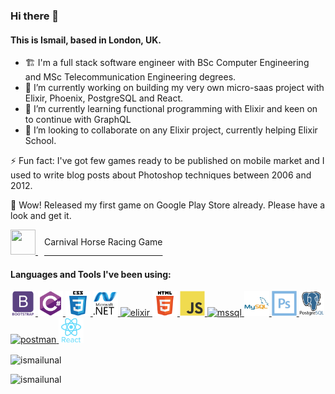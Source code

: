 ### Hi there 👋

#### This is Ismail, based in London, UK.

- 🏗 I'm a full stack software engineer with BSc Computer Engineering and MSc Telecommunication Engineering degrees.
- 🔭 I’m currently working on building my very own micro-saas project with Elixir, Phoenix, PostgreSQL and React.
- 🌱 I’m currently learning functional programming with Elixir and keen on to continue with GraphQL
- 👯 I’m looking to collaborate on any Elixir project, currently helping Elixir School.


⚡ Fun fact: I've got few games ready to be published on mobile market and I used to write blog posts about Photoshop techniques between 2006 and 2012.

🚀 Wow! Released my first game on Google Play Store already. Please have a look and get it.

<a href="https://play.google.com/store/apps/details?id=iso.carnival.game" target="_blank"><img src="https://play-lh.googleusercontent.com/AHC_JZbQoWKsx2_cVlFqYwtnZIVjWNkXyeSojfx7wiHxarftIJw8pgpUzwpJ1DNcpzBb=s180-rw" width="40" height="40"/>
  <span style="height: 40px; top: -15px; position: relative; left: 10px;">Carnival Horse Racing Game</span></a>


#### Languages and Tools I've been using:
<p align="left"> <a href="https://getbootstrap.com" target="_blank"> <img src="https://raw.githubusercontent.com/devicons/devicon/master/icons/bootstrap/bootstrap-plain-wordmark.svg" alt="bootstrap" width="40" height="40"/> </a> <a href="https://www.w3schools.com/cs/" target="_blank"> <img src="https://raw.githubusercontent.com/devicons/devicon/master/icons/csharp/csharp-original.svg" alt="csharp" width="40" height="40"/> </a> <a href="https://www.w3schools.com/css/" target="_blank"> <img src="https://raw.githubusercontent.com/devicons/devicon/master/icons/css3/css3-original-wordmark.svg" alt="css3" width="40" height="40"/> </a> <a href="https://dotnet.microsoft.com/" target="_blank"> <img src="https://raw.githubusercontent.com/devicons/devicon/master/icons/dot-net/dot-net-original-wordmark.svg" alt="dotnet" width="40" height="40"/> </a> <a href="https://elixir-lang.org" target="_blank"> <img src="https://www.vectorlogo.zone/logos/elixir-lang/elixir-lang-icon.svg" alt="elixir" width="40" height="40"/> </a> <a href="https://www.w3.org/html/" target="_blank"> <img src="https://raw.githubusercontent.com/devicons/devicon/master/icons/html5/html5-original-wordmark.svg" alt="html5" width="40" height="40"/> </a> <a href="https://developer.mozilla.org/en-US/docs/Web/JavaScript" target="_blank"> <img src="https://raw.githubusercontent.com/devicons/devicon/master/icons/javascript/javascript-original.svg" alt="javascript" width="40" height="40"/> </a> <a href="https://www.microsoft.com/en-us/sql-server" target="_blank"> <img src="https://www.svgrepo.com/show/303229/microsoft-sql-server-logo.svg" alt="mssql" width="40" height="40"/> </a> <a href="https://www.mysql.com/" target="_blank"> <img src="https://raw.githubusercontent.com/devicons/devicon/master/icons/mysql/mysql-original-wordmark.svg" alt="mysql" width="40" height="40"/> </a> <a href="https://www.photoshop.com/en" target="_blank"> <img src="https://raw.githubusercontent.com/devicons/devicon/master/icons/photoshop/photoshop-line.svg" alt="photoshop" width="40" height="40"/> </a> <a href="https://www.postgresql.org" target="_blank"> <img src="https://raw.githubusercontent.com/devicons/devicon/master/icons/postgresql/postgresql-original-wordmark.svg" alt="postgresql" width="40" height="40"/> </a> <a href="https://postman.com" target="_blank"> <img src="https://www.vectorlogo.zone/logos/getpostman/getpostman-icon.svg" alt="postman" width="40" height="40"/> </a> <a href="https://reactjs.org/" target="_blank"> <img src="https://raw.githubusercontent.com/devicons/devicon/master/icons/react/react-original-wordmark.svg" alt="react" width="40" height="40"/> </a> </p>

<p><img align="center" src="https://github-readme-stats.vercel.app/api/top-langs?username=ismailunal&locale=en&layout=compact" alt="ismailunal" /></p>

<p align="left">
  <img src="https://komarev.com/ghpvc/?username=ismailunal&color=blue&style=flat" alt="ismailunal" />
</p>


<!--
**ismailunal/ismailunal** is a ✨ _special_ ✨ repository because its `README.md` (this file) appears on your GitHub profile.

- 🔭 I’m currently working on ...
- 🌱 I’m currently learning ...
- 👯 I’m looking to collaborate on ...
- 🤔 I’m looking for help with ...
- 💬 Ask me about ...
- 📫 How to reach me: ...
- 😄 Pronouns: ...
- ⚡ Fun fact: ...
-->
